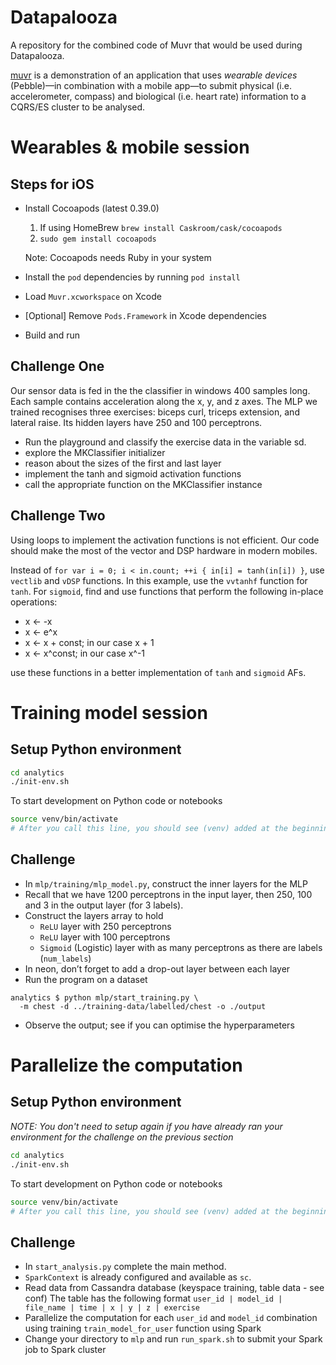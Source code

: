 # Datapalooza
A repository for the combined code of Muvr that would be used during Datapalooza.

[muvr](http://www.muvr.io/) is a demonstration of an application that uses _wearable devices_ (Pebble)—in combination with a mobile app—to submit physical (i.e. accelerometer, compass) and biological (i.e. heart rate) information to a CQRS/ES cluster to be analysed.


# Wearables & mobile session

## Steps for iOS
- Install Cocoapods (latest 0.39.0)
	1. If using HomeBrew `brew install Caskroom/cask/cocoapods`
	2. `sudo gem install cocoapods` 

	Note: Cocoapods needs Ruby in your system
- Install the `pod` dependencies by running `pod install`
- Load `Muvr.xcworkspace` on Xcode
- [Optional] Remove `Pods.Framework` in Xcode dependencies
- Build and run

## Challenge One
Our sensor data is fed in the the classifier in windows 400 samples long. Each sample contains acceleration along the x, y, and z axes. The MLP we trained recognises three exercises: biceps curl, triceps extension, and lateral raise. Its hidden layers have 250 and 100 perceptrons.

- Run the playground and classify the exercise data in the variable sd.
- explore the MKClassifier initializer
- reason about the sizes of the first and last layer
- implement the tanh and sigmoid activation functions
- call the appropriate function on the MKClassifier instance 

## Challenge Two
Using loops to implement the activation functions is not efficient. Our code should make the most of the vector and DSP hardware in modern mobiles.

Instead of `for var i = 0; i < in.count; ++i { in[i] = tanh(in[i]) }`, use `vectlib` and `vDSP` functions. In this example, use the `vvtanhf` function for `tanh`. For `sigmoid`, find and use functions that perform the following in-place operations:

- x ← -x
- x ← e^x
- x ← x + const; in our case x + 1
- x ← x^const; in our case x^-1

use these functions in a better implementation of `tanh` and `sigmoid` AFs.

# Training model session

## Setup Python environment

```bash
cd analytics
./init-env.sh
```
To start development on Python code or notebooks
```bash
source venv/bin/activate
# After you call this line, you should see (venv) added at the beginning of your shell prompt. 
```

## Challenge

- In `mlp/training/mlp_model.py`, construct the inner layers for the MLP
- Recall that we have 1200 perceptrons in the input layer, then 250, 100 and 3 in the output layer (for 3 labels).
- Construct the layers array to hold
	- `ReLU` layer with 250 perceptrons
	- `ReLU` layer with 100 perceptrons
	- `Sigmoid` (Logistic) layer with as many perceptrons as there are labels (`num_labels`)
- In neon, don’t forget to add a drop-out layer between each layer
- Run the program on a dataset
```
analytics $ python mlp/start_training.py \
  -m chest -d ../training-data/labelled/chest -o ./output
```
- Observe the output; see if you can optimise the hyperparameters 

# Parallelize the computation

## Setup Python environment

*NOTE: You don't need to setup again if you have already ran your environment for the challenge on the previous section*

```bash
cd analytics
./init-env.sh
```
To start development on Python code or notebooks
```bash
source venv/bin/activate
# After you call this line, you should see (venv) added at the beginning of your shell prompt. 
```

## Challenge

- In `start_analysis.py` complete the main method.
- `SparkContext` is already configured and available as `sc`.
- Read data from Cassandra database (keyspace training, table data - see conf)
	The table has the following format
 	`user_id | model_id | file_name | time | x | y | z | exercise`
- Parallelize the computation for each `user_id` and `model_id` combination using training `train_model_for_user` function using Spark
- Change your directory to `mlp` and run `run_spark.sh` to submit your Spark job to Spark cluster
